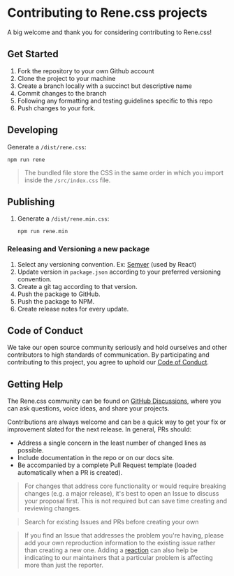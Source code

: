 # Contributing to Rene.css projects

A big welcome and thank you for considering contributing to Rene.css!

## Get Started
1. Fork the repository to your own Github account
2. Clone the project to your machine
3. Create a branch locally with a succinct but descriptive name
4. Commit changes to the branch
5. Following any formatting and testing guidelines specific to this repo
6. Push changes to your fork.

## Developing

Generate a `/dist/rene.css`:
```
npm run rene
```
> The bundled file store the CSS in the same order in which you import inside the `/src/index.css` file.

## Publishing
1. Generate a `/dist/rene.min.css`:
    ```
    npm run rene.min
    ```

### Releasing and Versioning a new package
1. Select any versioning convention. Ex: [Semver](https://zellwk.com/blog/semantic-versioning/) (used by React)
2. Update version in `package.json` according to your preferred versioning convention.
3. Create a git tag according to that version.
4. Push the package to GitHub.
5. Push the package to NPM.
6. Create release notes for every update.

## Code of Conduct

We take our open source community seriously and hold ourselves and other contributors to high standards of communication. By participating and contributing to this project, you agree to uphold our [Code of Conduct](https://github.com/relateapp/rene.css/blob/main/CODE_OF_CONDUCT.md).

## Getting Help
The Rene.css community can be found on [GitHub Discussions](https://github.com/relateapp/rene.css/discussions), where you can ask questions, voice ideas, and share your projects.

Contributions are always welcome and can be a quick way to get your fix or improvement slated for the next release. In general, PRs should:
- Address a single concern in the least number of changed lines as possible.
- Include documentation in the repo or on our docs site.
- Be accompanied by a complete Pull Request template (loaded automatically when a PR is created).

> For changes that address core functionality or would require breaking changes (e.g. a major release), it's best to open an Issue to discuss your proposal first. This is not required but can save time creating and reviewing changes.

> Search for existing Issues and PRs before creating your own

>If you find an Issue that addresses the problem you're having, please add your own reproduction information to the existing issue rather than creating a new one. Adding a [reaction](https://github.blog/2016-03-10-add-reactions-to-pull-requests-issues-and-comments/) can also help be indicating to our maintainers that a particular problem is affecting more than just the reporter.